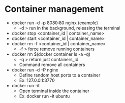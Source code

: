 # Container management
- docker run -d -p 8080:80 nginx (example)
  - -d > run in the background, releasing the terminal
- docker stop <container_id | container_name>
- docker start <container_id | container_name>
- docker rm -f <container_id | container_name>
  - -f > force remove running containers
- docker rm $(docker container ls -a -q)
  - -q > return just containers_id
  - Command remove all containers
- docker run -d -P nginx
  - Define random host ports to a container
  - Ex: 127.0.0.1:3770
- docker run -it <image>
  - Open terminal inside the container
  - Ex: docker run -it ubuntu